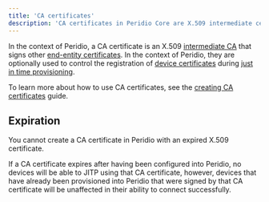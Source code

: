 ```yaml
---
title: 'CA certificates'
description: 'CA certificates in Peridio Core are X.509 intermediate certificates that sign end-entity certificates for device registration control during just-in-time provisioning.'
---
```


In the context of Peridio, a CA certificate is an X.509 [intermediate CA](/peridio-core/reference/device-management/x509#intermediate) that signs other [end-entity certificates](/peridio-core/reference/device-management/x509#end-entity). In the context of Peridio, they are optionally used to control the registration of [device certificates](device-certificates) during [just in time provisioning](just-in-time-provisioning).

To learn more about how to use CA certificates, see the [creating CA certificates](/peridio-core/guides/device-management/creating-ca-certificates) guide.

## Expiration

You cannot create a CA certificate in Peridio with an expired X.509 certificate.

If a CA certificate expires after having been configured into Peridio, no devices will be able to JITP using that CA certificate, however, devices that have already been provisioned into Peridio that were signed by that CA certificate will be unaffected in their ability to connect successfully.
